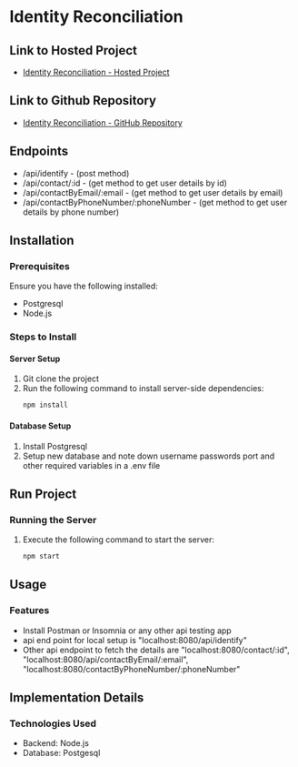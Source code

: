 # Identity Reconciliation

## Link to Hosted Project
- [Identity Reconciliation - Hosted Project](https://identity-reconciliation-yx7m.onrender.com/)

## Link to Github Repository
- [Identity Reconciliation  - GitHub Repository](https://github.com/pranavnaikp/Identity-Reconciliation)

## Endpoints 
- /api/identify - (post method)
- /api/contact/:id - (get method to get user details by id)
- /api/contactByEmail/:email - (get method to get user details by email)
- /api/contactByPhoneNumber/:phoneNumber - (get method to get user details by phone number)


## Installation

### Prerequisites
Ensure you have the following installed:
- Postgresql
- Node.js

### Steps to Install

#### Server Setup
1. Git clone the project
2. Run the following command to install server-side dependencies:
    ```bash
    npm install
    ```
#### Database Setup
1. Install Postgresql
2. Setup new database and note down username passwords port and other required variables in a .env file

## Run Project

### Running the Server
1. Execute the following command to start the server:
    ```bash
    npm start
    ```

## Usage

### Features
- Install Postman or Insomnia or any other api testing app
- api end point for local setup is "localhost:8080/api/identify"
- Other api endpoint to fetch the details are "localhost:8080/contact/:id", "localhost:8080/api/contactByEmail/:email", "localhost:8080/contactByPhoneNumber/:phoneNumber"

## Implementation Details

### Technologies Used
- Backend: Node.js
- Database: Postgesql

